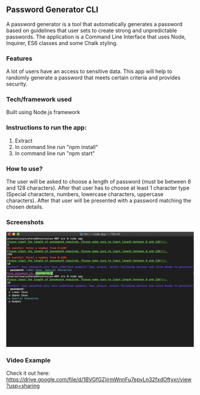 ## Password Generator CLI
A password generator is a tool that automatically generates a password based on guidelines that user sets to create strong and unpredictable passwords.
The application is a Command Line Interface that uses Node, Inquirer, ES6 classes and some Chalk styling.

### Features
A lot of users have an access to sensitive data. This app will help to randomly generate a password that meets certain criteria and provides security.

### Tech/framework used
Built using Node.js framework

### Instructions to run the app:
1. Extract
2. In command line run "npm install"
3. In command line run "npm start"

### How to use?
The user will be asked to choose a length of password (must be between 8 and 128 characters). After that user has to choose at least 1 character type (Special characters, numbers, lowercase characters, uppercase characters). After that user will be presented with a password matching the chosen details.

### Screenshots
<img src="./Screen Shot 2020-03-09 at 2.00.03 AM.png">

### Video Example
Check it out here:
https://drive.google.com/file/d/1BVGfGZjirmWnnFu7epvLn32fxdOftyxr/view?usp=sharing
